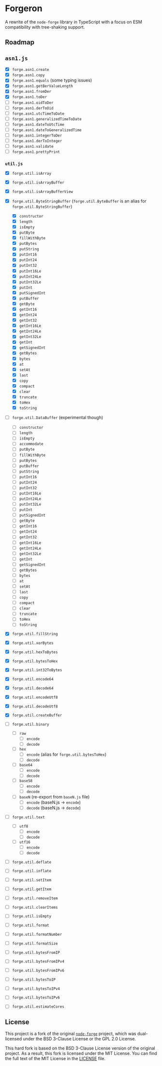 # Forgeron

A rewrite of the `node-forge` library in TypeScript with a focus on ESM compatibility with tree-shaking support.

## Roadmap

## `asn1.js`

- [x] `forge.asn1.create`
- [x] `forge.asn1.copy`
- [x] `forge.asn1.equals` (some typing issues)
- [x] `forge.asn1.getBerValueLength`
- [x] `forge.asn1.fromDer`
- [x] `forge.asn1.toDer`
- [ ] `forge.asn1.oidToDer`
- [ ] `forge.asn1.derToOid`
- [ ] `forge.asn1.utcTimeToDate`
- [ ] `forge.asn1.generalizedTimeToDate`
- [ ] `forge.asn1.dateToUtcTime`
- [ ] `forge.asn1.dateToGeneralizedTime`
- [ ] `forge.asn1.integerToDer`
- [ ] `forge.asn1.derToInteger`
- [ ] `forge.asn1.validate`
- [ ] `forge.asn1.prettyPrint`

### `util.js`

- [x] `forge.util.isArray`
- [x] `forge.util.isArrayBuffer`
- [x] `forge.util.isArrayBufferView`

- [x] `forge.util.ByteStringBuffer` (`forge.util.ByteBuffer` is an alias for `forge.util.ByteStringBuffer`)
  - [x] `constructor`
  - [x] `length`
  - [x] `isEmpty`
  - [x] `putByte`
  - [x] `fillWithByte`
  - [x] `putBytes`
  - [x] `putString`
  - [x] `putInt16`
  - [x] `putInt24`
  - [x] `putInt32`
  - [x] `putInt16Le`
  - [x] `putInt24Le`
  - [x] `putInt32Le`
  - [x] `putInt`
  - [x] `putSignedInt`
  - [x] `putBuffer`
  - [x] `getByte`
  - [x] `getInt16`
  - [x] `getInt24`
  - [x] `getInt32`
  - [x] `getInt16Le`
  - [x] `getInt24Le`
  - [x] `getInt32Le`
  - [x] `getInt`
  - [x] `getSignedInt`
  - [x] `getBytes`
  - [x] `bytes`
  - [x] `at`
  - [x] `setAt`
  - [x] `last`
  - [x] `copy`
  - [x] `compact`
  - [x] `clear`
  - [x] `truncate`
  - [x] `toHex`
  - [x] `toString`

- [ ] `forge.util.DataBuffer` (experimental though)
  - [ ] `constructor`
  - [ ] `length`
  - [ ] `isEmpty`
  - [ ] `accommodate`
  - [ ] `putByte`
  - [ ] `fillWithByte`
  - [ ] `putBytes`
  - [ ] `putBuffer`
  - [ ] `putString`
  - [ ] `putInt16`
  - [ ] `putInt24`
  - [ ] `putInt32`
  - [ ] `putInt16Le`
  - [ ] `putInt24Le`
  - [ ] `putInt32Le`
  - [ ] `putInt`
  - [ ] `putSignedInt`
  - [ ] `getByte`
  - [ ] `getInt16`
  - [ ] `getInt24`
  - [ ] `getInt32`
  - [ ] `getInt16Le`
  - [ ] `getInt24Le`
  - [ ] `getInt32Le`
  - [ ] `getInt`
  - [ ] `getSignedInt`
  - [ ] `getBytes`
  - [ ] `bytes`
  - [ ] `at`
  - [ ] `setAt`
  - [ ] `last`
  - [ ] `copy`
  - [ ] `compact`
  - [ ] `clear`
  - [ ] `truncate`
  - [ ] `toHex`
  - [ ] `toString`

- [x] `forge.util.fillString`
- [x] `forge.util.xorBytes`
- [x] `forge.util.hexToBytes`
- [x] `forge.util.bytesToHex`
- [x] `forge.util.int32ToBytes`
- [x] `forge.util.encode64`
- [x] `forge.util.decode64`
- [x] `forge.util.encodeUtf8`
- [x] `forge.util.decodeUtf8`

- [x] `forge.util.createBuffer`

- [ ] `forge.util.binary`
  - [ ] `raw`
    - [ ] `encode`
    - [ ] `decode`
  - [ ] `hex`
    - [ ] `encode` (alias for `forge.util.bytesToHex`)
    - [ ] `decode`
  - [ ] `base64`
    - [ ] `encode`
    - [ ] `decode`
  - [ ] `base58`
    - [ ] `encode`
    - [ ] `decode`
  - [ ] `baseN` (re-export from `baseN.js` file)
    - [ ] `encode` (baseN.js -> `encode`)
    - [ ] `decode` (baseN.js -> `decode`)
- [ ] `forge.util.text`
  - [ ] `utf8`
    - [ ] `encode`
    - [ ] `decode`
  - [ ] `utf16`
    - [ ] `encode`
    - [ ] `decode`

- [ ] `forge.util.deflate`
- [ ] `forge.util.inflate`

- [ ] `forge.util.setItem`
- [ ] `forge.util.getItem`
- [ ] `forge.util.removeItem`
- [ ] `forge.util.clearItems`

- [ ] `forge.util.isEmpty`

- [ ] `forge.util.format`
- [ ] `forge.util.formatNumber`
- [ ] `forge.util.formatSize`

- [ ] `forge.util.bytesFromIP`
- [ ] `forge.util.bytesFromIPv4`
- [ ] `forge.util.bytesFromIPv6`

- [ ] `forge.util.bytesToIP`
- [ ] `forge.util.bytesToIPv4`
- [ ] `forge.util.bytesToIPv6`

- [ ] `forge.util.estimateCores`

## License

This project is a fork of the original [`node-forge`](https://github.com/digitalbazaar/forge) project, which was dual-licensed under the BSD 3-Clause License or the GPL 2.0 License.

This hard fork is based on the BSD 3-Clause License version of the original project. As a result, this fork is licensed under the MIT License. You can find the full text of the MIT License in the [LICENSE](./LICENSE) file.
